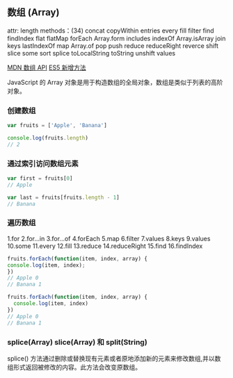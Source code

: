 ## 数组 (Array)
attr: length
methods：(34)
concat copyWithin entries every fill filter find findIndex flat flatMap forEach Array.form includes indexOf Array.isArray join keys lastIndexOf map Array.of pop push reduce reduceRight reverce shift slice some sort splice toLocalString toString unshift values

[MDN 数组 API](https://developer.mozilla.org/zh-CN/docs/Web/JavaScript/Reference/Global_Objects/Array)
[ES5 新增方法](https://segmentfault.com/a/1190000022786002)

JavaScript 的 Array 对象是用于构造数组的全局对象，数组是类似于列表的高阶对象。

### 创建数组

```js
var fruits = ['Apple', 'Banana']

console.log(fruits.length)
// 2
```

### 通过索引访问数组元素

```js
var first = fruits[0]
// Apple

var last = fruits[fruits.length - 1]
// Banana
```

### 遍历数组

1.for 2.for...in 3.for...of 4.forEach 5.map 6.filter 7.values 8.keys 9.values 10.some 11.every 12.fill 13.reduce 14.reduceRight 15.find 16.findIndex

```js
fruits.forEach(function(item, index, array) {
console.log(item, index);
})
// Apple 0
// Banana 1
```

```js
fruits.forEach(function(item, index, array) {
  console.log(item, index)
})
// Apple 0
// Banana 1
```

### splice(Array) slice(Array) 和 split(String)

splice() 方法通过删除或替换现有元素或者原地添加新的元素来修改数组,并以数组形式返回被修改的内容。此方法会改变原数组。
